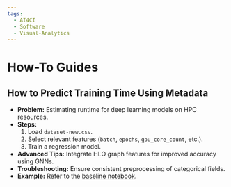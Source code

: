 ```yaml
---
tags:
  - AI4CI
  - Software
  - Visual-Analytics
---
```


# How-To Guides

## How to Predict Training Time Using Metadata

- **Problem:** Estimating runtime for deep learning models on HPC resources.
- **Steps:**
  1. Load `dataset-new.csv`.
  2. Select relevant features (`batch`, `epochs`, `gpu_core_count`, etc.).
  3. Train a regression model.
- **Advanced Tips:** Integrate HLO graph features for improved accuracy using GNNs.
- **Troubleshooting:** Ensure consistent preprocessing of categorical fields.
- **Example:** Refer to the [baseline notebook](https://huggingface.co/datasets/ICICLE-AI/ResourceEstimation_HLOGenCNN/blob/main/Baseline_XGBoost_Resource_Estimation.ipynb).